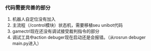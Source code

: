 ### 代码需要完善的部分
1. 机器人自定位没有加入
2. 主流程（/control模块）状态机，需要移植seu unibot代码
3. gamectrl现在还没有调试接受裁判指令的部分
4. 调试工具中action debuger现在启动还是会报错。（从rosrun debuger main.py进入）
